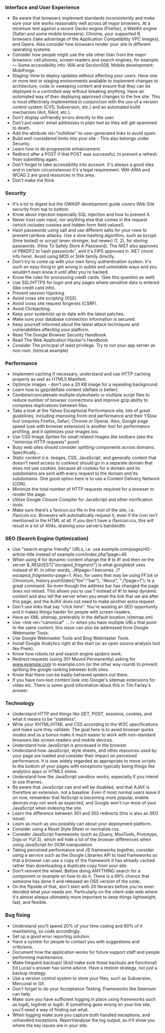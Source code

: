 ### Interface and User Experience
  - Be aware that browsers implement standards inconsistently and make sure your site works reasonably well across all major browsers. At a minimum test against a recent Gecko engine (Firefox), a WebKit engine (Safari and some mobile browsers), Chrome, your supported IE browsers (take advantage of the Application Compatibility VPC Images), and Opera. Also consider how browsers render your site in different operating systems.
  - Consider how people might use the site other than from the major browsers: cell phones, screen readers and search engines, for example. — Some accessibility info: WAI and Section508, Mobile development: MobiForge.
  - Staging: How to deploy updates without affecting your users. Have one or more test or staging environments available to implement changes to architecture, code or sweeping content and ensure that they can be deployed in a controlled way without breaking anything. Have an automated way of then deploying approved changes to the live site. This is most effectively implemented in conjunction with the use of a version control system (CVS, Subversion, etc.) and an automated build mechanism (Ant, NAnt, etc.).
  - Don't display unfriendly errors directly to the user.
  - Don't put users' email addresses in plain text as they will get spammed to death.
  - Add the attribute rel="nofollow" to user-generated links to avoid spam.
  - Build well-considered limits into your site - This also belongs under Security.
  - Learn how to do progressive enhancement.
  - Redirect after a POST if that POST was successful, to prevent a refresh from submitting again.
  - Don't forget to take accessibility into account. It's always a good idea and in certain circumstances it's a legal requirement. WAI-ARIA and WCAG 2 are good resources in this area.
  - Don't make me think

### Security
  - It's a lot to digest but the OWASP development guide covers Web Site security from top to bottom.
  - Know about Injection especially SQL injection and how to prevent it.
  - Never trust user input, nor anything else that comes in the request (which includes cookies and hidden form field values!).
  - Hash passwords using salt and use different salts for your rows to prevent rainbow attacks. Use a slow hashing algorithm, such as bcrypt (time tested) or scrypt (even stronger, but newer) (1, 2), for storing passwords. (How To Safely Store A Password). The NIST also approves of PBKDF2 to hash passwords", and it's FIPS approved in .NET (more info here). Avoid using MD5 or SHA family directly.
  - Don't try to come up with your own fancy authentication system. It's such an easy thing to get wrong in subtle and untestable ways and you wouldn't even know it until after you're hacked.
  - Know the rules for processing credit cards. (See this question as well)
  - Use SSL/HTTPS for login and any pages where sensitive data is entered (like credit card info).
  - Prevent session hijacking.
  - Avoid cross site scripting (XSS).
  - Avoid cross site request forgeries (CSRF).
  - Avoid Clickjacking.
  - Keep your system(s) up to date with the latest patches.
  - Make sure your database connection information is secured.
  - Keep yourself informed about the latest attack techniques and vulnerabilities affecting your platform.
  - Read The Google Browser Security Handbook.
  - Read The Web Application Hacker's Handbook.
  - Consider The principal of least privilege. Try to run your app server as non-root. (tomcat example)

### Performance
  - Implement caching if necessary, understand and use HTTP caching properly as well as HTML5 Manifest.
  - Optimize images - don't use a 20 KB image for a repeating background.
  - Learn how to gzip/deflate content (deflate is better).
  - Combine/concatenate multiple stylesheets or multiple script files to reduce number of browser connections and improve gzip ability to compress duplications between files.
  - Take a look at the Yahoo Exceptional Performance site, lots of great guidelines, including improving front-end performance and their YSlow tool (requires Firefox, Safari, Chrome or Opera). Also, Google page speed (use with browser extension) is another tool for performance profiling, and it optimizes your images too.
  - Use CSS Image Sprites for small related images like toolbars (see the "minimize HTTP requests" point)
  - Busy web sites should consider splitting components across domains. Specifically...
  - Static content (i.e. images, CSS, JavaScript, and generally content that doesn't need access to cookies) should go in a separate domain that does not use cookies, because all cookies for a domain and its subdomains are sent with every request to the domain and its subdomains. One good option here is to use a Content Delivery Network (CDN).
  - Minimize the total number of HTTP requests required for a browser to render the page.
  - Utilize Google Closure Compiler for JavaScript and other minification tools.
  - Make sure there’s a favicon.ico file in the root of the site, i.e. /favicon.ico. Browsers will automatically request it, even if the icon isn’t mentioned in the HTML at all. If you don’t have a /favicon.ico, this will result in a lot of 404s, draining your server’s bandwidth.

### SEO (Search Engine Optimization)
  - Use "search engine friendly" URLs, i.e. use example.com/pages/45-article-title instead of example.com/index.php?page=45
  - When using # for dynamic content change the # to #! and then on the server $_REQUEST["_escaped_fragment_"] is what googlebot uses instead of #!. In other words, ./#!page=1 becomes ./?_escaped_fragments_=page=1. Also, for users that may be using FF.b4 or Chromium, history.pushState({"foo":"bar"}, "About", "./?page=1"); Is a great command. So even though the address bar has changed the page does not reload. This allows you to use ? instead of #! to keep dynamic content and also tell the server when you email the link that we are after this page, and the AJAX does not need to make another extra request.
  - Don't use links that say "click here". You're wasting an SEO opportunity and it makes things harder for people with screen readers.
  - Have an XML sitemap, preferably in the default location /sitemap.xml.
  - Use <link rel="canonical" ... /> when you have multiple URLs that point to the same content, this issue can also be addressed from Google Webmaster Tools.
  - Use Google Webmaster Tools and Bing Webmaster Tools.
  - Install Google Analytics right at the start (or an open source analysis tool like Piwik).
  - Know how robots.txt and search engine spiders work.
  - Redirect requests (using 301 Moved Permanently) asking for www.example.com to example.com (or the other way round) to prevent splitting the google ranking between both sites.
  - Know that there can be badly-behaved spiders out there.
  - If you have non-text content look into Google's sitemap extensions for video etc. There is some good information about this in Tim Farley's answer.

### Technology
  - Understand HTTP and things like GET, POST, sessions, cookies, and what it means to be "stateless".
  - Write your XHTML/HTML and CSS according to the W3C specifications and make sure they validate. The goal here is to avoid browser quirks modes and as a bonus make it much easier to work with non-standard browsers like screen readers and mobile devices.
  - Understand how JavaScript is processed in the browser.
  - Understand how JavaScript, style sheets, and other resources used by your page are loaded and consider their impact on perceived performance. It is now widely regarded as appropriate to move scripts to the bottom of your pages with exceptions typically being things like analytics apps or HTML5 shims.
  - Understand how the JavaScript sandbox works, especially if you intend to use iframes.
  - Be aware that JavaScript can and will be disabled, and that AJAX is therefore an extension, not a baseline. Even if most normal users leave it on now, remember that NoScript is becoming more popular, mobile devices may not work as expected, and Google won't run most of your JavaScript when indexing the site.
  - Learn the difference between 301 and 302 redirects (this is also an SEO issue).
  - Learn as much as you possibly can about your deployment platform.
  - Consider using a Reset Style Sheet or normalize.css.
  - Consider JavaScript frameworks (such as jQuery, MooTools, Prototype, Dojo or YUI 3), which will hide a lot of the browser differences when using JavaScript for DOM manipulation.
  - Taking perceived performance and JS frameworks together, consider using a service such as the Google Libraries API to load frameworks so that a browser can use a copy of the framework it has already cached rather than downloading a duplicate copy from your site.
  - Don't reinvent the wheel. Before doing ANYTHING search for a component or example on how to do it. There is a 99% chance that someone has done it and released an OSS version of the code.
  - On the flipside of that, don't start with 20 libraries before you've even decided what your needs are. Particularly on the client-side web where it's almost always ultimately more important to keep things lightweight, fast, and flexible.

### Bug fixing
  - Understand you'll spend 20% of your time coding and 80% of it maintaining, so code accordingly.
  - Set up a good error reporting solution.
  - Have a system for people to contact you with suggestions and criticisms.
  - Document how the application works for future support staff and people performing maintenance.
  - Make frequent backups! (And make sure those backups are functional) Ed Lucas's answer has some advice. Have a restore strategy, not just a backup strategy.
  - Use a version control system to store your files, such as Subversion, Mercurial or Git.
  - Don't forget to do your Acceptance Testing. Frameworks like Selenium can help.
  - Make sure you have sufficient logging in place using frameworks such as log4j, log4net or log4r. If something goes wrong on your live site, you'll need a way of finding out what.
  - When logging make sure you capture both handled exceptions, and unhandled exceptions. Report/analyse the log output, as it'll show you where the key issues are in your site.
